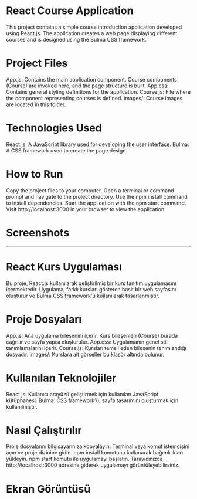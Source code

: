 # React Course Application

This project contains a simple course introduction application developed using React.js. The application creates a web page displaying different courses and is designed using the Bulma CSS framework.

# Project Files

App.js: Contains the main application component. Course components (Course) are invoked here, and the page structure is built.
App.css: Contains general styling definitions for the application.
Course.js: File where the component representing courses is defined.
images/: Course images are located in this folder.

# Technologies Used

React.js: A JavaScript library used for developing the user interface.
Bulma: A CSS framework used to create the page design.

# How to Run

Copy the project files to your computer.
Open a terminal or command prompt and navigate to the project directory.
Use the npm install command to install dependencies.
Start the application with the npm start command.
Visit http://localhost:3000 in your browser to view the application.

# Screenshots

-------------------------------------------------------------------------------------------
# React Kurs Uygulaması

Bu proje, React.js kullanılarak geliştirilmiş bir kurs tanıtım uygulamasını içermektedir. Uygulama, farklı kursları gösteren basit bir web sayfasını oluşturur ve Bulma CSS framework'ü kullanılarak tasarlanmıştır.

# Proje Dosyaları

App.js: Ana uygulama bileşenini içerir. Kurs bileşenleri (Course) burada çağrılır ve sayfa yapısı oluşturulur.
App.css: Uygulamanın genel stil tanımlamalarını içerir.
Course.js: Kursları temsil eden bileşenin tanımlandığı dosyadır.
images/: Kurslara ait görseller bu klasör altında bulunur.

# Kullanılan Teknolojiler

React.js: Kullanıcı arayüzü geliştirmek için kullanılan JavaScript kütüphanesi.
Bulma: CSS framework'ü, sayfa tasarımını oluşturmak için kullanılmıştır.

# Nasıl Çalıştırılır

Proje dosyalarını bilgisayarınıza kopyalayın.
Terminal veya komut istemcisini açın ve proje dizinine gidin.
npm install komutunu kullanarak bağımlılıkları yükleyin.
npm start komutu ile uygulamayı başlatın.
Tarayıcınızda http://localhost:3000 adresine giderek uygulamayı görüntüleyebilirsiniz.

# Ekran Görüntüsü

